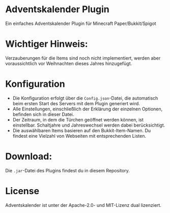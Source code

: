 # Adventskalender Plugin
Ein einfaches Adventskalender Plugin für Minecraft Paper/Bukkit/Spigot

# Wichtiger Hinweis:
Verzauberungen für die Items sind noch nicht implementiert, werden aber voraussichtlich vor Weihnachten dieses Jahres hinzugefügt.

# Konfiguration
*   Die Konfiguration erfolgt über die `Config.json`-Datei, die automatisch beim ersten Start des Servers mit dem Plugin generiert wird.
*   Alle Einstellungen, einschließlich der Erklärung der einzelnen Optionen, befinden sich in dieser Datei.
*   Der Zeitraum, in dem die Türchen geöffnet werden können, ist einstellbar. Schaltjahre und Jahreswechsel werden dabei berücksichtigt.
*   Die auswählbaren Items basieren auf den Bukkit-Item-Namen. Du findest eine Vielzahl von Webseiten mit entsprechenden Listen.

# Download:
Die `.jar`-Datei des Plugins findest du in diesem Repository.

# License
Adventskalender ist unter der Apache-2.0- und MIT-Lizenz dual lizenziert.
